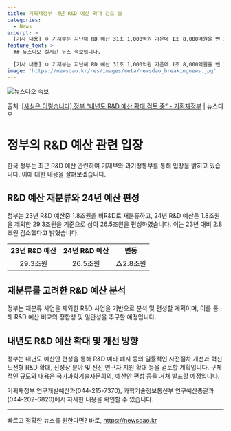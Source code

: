 ```yaml
---
title: 기획재정부 내년 R&D 예산 확대 검토 중
categories:
  - News
excerpt: >
  [기사 내용] ㅇ 기재부는 지난해 RD 예산 31조 1,000억원 가운데 1조 8,000억원을 뺀 29조 3…
feature_text: >
  ## 뉴스다오 실시간 뉴스 속보입니다.

  [기사 내용] ㅇ 기재부는 지난해 RD 예산 31조 1,000억원 가운데 1조 8,000억원을 뺀 29조 3…
image: 'https://newsdao.kr/res/images/meta/newsdao_breakingnews.jpg'
---
```


![뉴스다오 속보](https://newsdao.kr/res/images/meta/newsdao_breakingnews.jpg)

<p>출처: <a href="https://newsdao.kr/3879" rel="dofollow">[사실은 이렇습니다] 정부 “내년도 R&D 예산 확대 검토 중” - 기획재정부</a> | 뉴스다오</p>

<h1>정부의 R&D 예산 관련 입장</h1>
<p data-ke-size="size16">한국 정부는 최근 R&D 예산 관련하여 기재부와 과기정통부를 통해 입장을 밝히고 있습니다. 이에 대한 내용을 살펴보겠습니다.</p>

<h2 data-ke-size="size26">R&D 예산 재분류와 24년 예산 편성</h2>
<p data-ke-size="size16">정부는 23년 R&D 예산중 1.8조원을 비R&D로 재분류하고, 24년 R&D 예산은 1.8조원을 제외한 29.3조원을 기준으로 삼아 26.5조원을 편성하였습니다. 이는 23년 대비 2.8조원 감소했다고 밝혔습니다.</p>

<table>
  <tr>
    <td style="text-align: center; height: 17px;"><b>23년 R&D 예산</b></td>
    <td style="text-align: center; height: 17px;"><b>24년 R&D 예산</b></td>
    <td style="text-align: center; height: 17px;"><b>변동</b></td>
  </tr>
  <tr>
    <td style="text-align: center; height: 17px;">29.3조원</td>
    <td style="text-align: center; height: 17px;">26.5조원</td>
    <td style="text-align: center; height: 17px;">△2.8조원</td>
  </tr>
</table>

<h2 data-ke-size="size26">재분류를 고려한 R&D 예산 분석</h2>
<p data-ke-size="size16">정부는 재분류 사업을 제외한 R&D 사업을 기반으로 분석 및 편성할 계획이며, 이를 통해 R&D 예산 비교의 정합성 및 일관성을 추구할 예정입니다.</p>

<h2 data-ke-size="size26">내년도 R&D 예산 확대 및 개선 방향</h2>
<p data-ke-size="size16">정부는 내년도 예산안 편성을 통해 R&D 예타 폐지 등의 일률적인 사전절차 개선과 혁신도전형 R&D 확대, 신성장 분야 및 신진 연구자 지원 확대 등을 검토할 계획입니다. 구체적인 규모와 내용은 국가과학기술자문회의, 예산안 편성 등을 거쳐 발표할 예정입니다.</p>
<p data-ke-size="size16">기획재정부 연구개발예산과(044-215-7370), 과학기술정보통신부 연구예산총괄과(044-202-6820)에서 자세한 내용을 확인할 수 있습니다.</p>
<hr> 

빠르고 정확한 뉴스를 원한다면? 바로, <a href="https://newsdao.kr" rel="dofollow">https://newsdao.kr</a>


